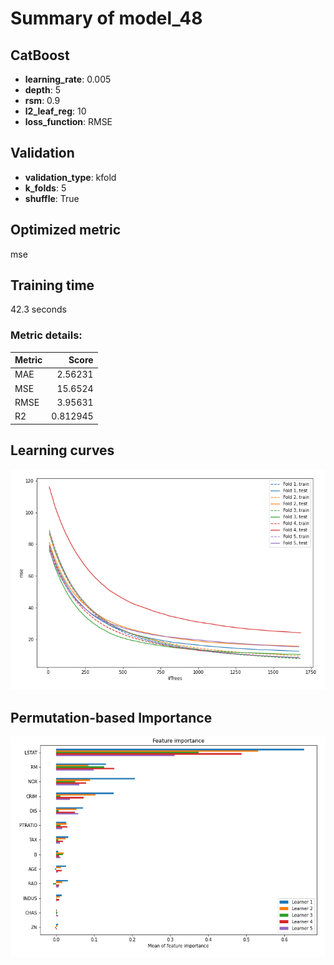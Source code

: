 # Summary of model_48

## CatBoost
- **learning_rate**: 0.005
- **depth**: 5
- **rsm**: 0.9
- **l2_leaf_reg**: 10
- **loss_function**: RMSE

## Validation
 - **validation_type**: kfold
 - **k_folds**: 5
 - **shuffle**: True

## Optimized metric
mse

## Training time

42.3 seconds

### Metric details:
| Metric   |     Score |
|:---------|----------:|
| MAE      |  2.56231  |
| MSE      | 15.6524   |
| RMSE     |  3.95631  |
| R2       |  0.812945 |



## Learning curves
![Learning curves](learning_curves.png)

## Permutation-based Importance
![Permutation-based Importance](permutation_importance.png)